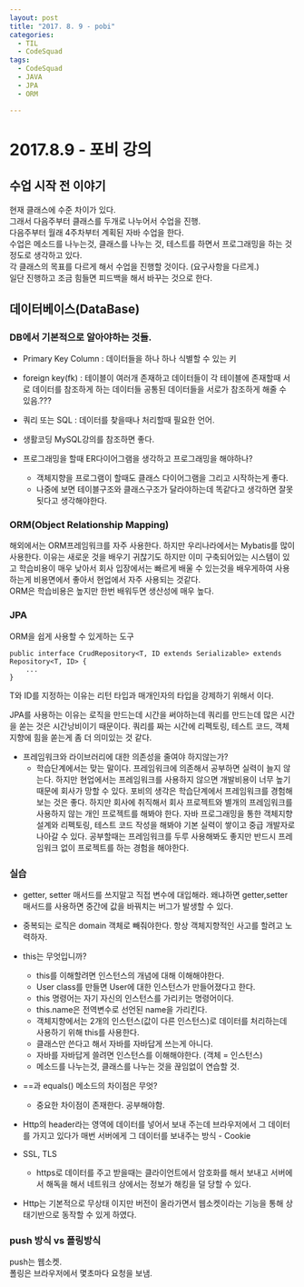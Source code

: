 ```yaml
---
layout: post
title: "2017. 8. 9 - pobi"
categories:
  - TIL
  - CodeSquad
tags:
  - CodeSquad
  - JAVA
  - JPA
  - ORM

---
```

# 2017.8.9 - 포비 강의

## 수업 시작 전 이야기

  현재 클래스에 수준 차이가 있다.  
  그래서 다음주부터 클래스를 두개로 나누어서 수업을 진행.   
  다음주부터 월래 4주차부터 계획된 자바 수업을 한다.   
  수업은 메소드를 나누는것, 클래스를 나누는 것, 테스트를 하면서 프로그래밍을 하는 것 정도로 생각하고 있다.    
  각 클래스의 목표를 다르게 해서 수업을 진행할 것이다. (요구사항을 다르게.)   
  일단 진행하고 조금 힘들면 피드백을 해서 바꾸는 것으로 한다.    

## 데이터베이스(DataBase)
### DB에서 기본적으로 알아야하는 것들.
* Primary Key Column : 데이터들을 하나 하나 식별할 수 있는 키
* foreign key(fk) : 테이블이 여러개 존재하고 데이터들이 각 테이블에 존재할때 서로 데이터를 참조하게 하는 데이터들
공통된 데이터들을 서로가 참조하게 해줄 수 있음.???
* 쿼리 또는 SQL : 데이터를 찾을때나 처리할때 필요한 언어.    
* 생활코딩 MySQL강의를 참조하면 좋다.

* 프로그래밍을 할때 ER다이어그램을 생각하고 프로그래밍을 해야하나?
    * 객체지향을 프로그램이 할때도 클래스 다이어그램을 그리고 시작하는게 좋다.
    * 나중에 보면 테이블구조와 클래스구조가 달라야하는데 똑같다고 생각하면 잘못됫다고 생각해야한다.


### ORM(Object Relationship Mapping)
  해외에서는 ORM프레임워크를 자주 사용한다.
  하지만 우리나라에서는 Mybatis를 많이 사용한다. 이유는 새로운 것을 배우기 귀찮기도 하지만 이미 구축되어있는 시스템이 있고 학습비용이 매우 낮아서 회사 입장에서는 빠르게 배울 수 있는것을 배우게하여 사용하는게 비용면에서 좋아서 현업에서 자주 사용되는 것같다.   
  ORM은 학습비용은 높지만 한번 배워두면 생산성에 매우 높다.   

### JPA
  ORM을 쉽게 사용할 수 있게하는 도구   

  ```
  public interface CrudRepository<T, ID extends Serializable> extends Repository<T, ID> {
      ...
  }
  ```   

  T와 ID를 지정하는 이유는 리턴 타입과 매개인자의 타입을 강제하기 위해서 이다.

  JPA를 사용하는 이유는 로직을 만드는데 시간을 써야하는데 쿼리를 만드는데 많은 시간을 쏟는 것은 시간낭비이기 때문이다.
  쿼리를 짜는 시간에 리펙토링, 테스트 코드, 객체지향에 힘을 쏟는게 좀 더 의미있는 것 같다.

  * 프레임워크와 라이브러리에 대한 의존성을 줄여야 하지않는가?
    * 학습단계에서는 맞는 말이다. 프레임워크에 의존해서 공부하면 실력이 늘지 않는다. 하지만 현업에서는 프레임워크를 사용하지 않으면 개발비용이 너무 높기 때문에 회사가 망할 수 있다. 포비의 생각은 학습단계에서 프레임워크를 경험해보는 것은 좋다. 하지만 회사에 취직해서 회사 프로젝트와 별개의 프레임워크를 사용하지 않는 개인 프로젝트를 해봐야 한다. 자바 프로그래밍을 통한 객체지향 설계와 리펙토링, 테스트 코드 작성을 해봐야 기본 실력이 쌓이고 중급 개발자로 나아갈 수 있다. 공부할때는 프레임워크를 두루 사용해봐도 좋지만 반드시 프레임워크 없이 프로젝트를 하는 경험을 해야한다.

### 실습

  * getter, setter 매서드를 쓰지말고 직접 변수에 대입해라. 왜냐하면 getter,setter 매서드를 사용하면 중간에 값을 바꿔치는 버그가 발생할 수 있다.
  * 중복되는 로직은 domain 객체로 빼줘야한다. 항상 객체지향적인 사고를 할려고 노력하자.

  * this는 무엇입니까?
    * this를 이해할려면 인스턴스의 개념에 대해 이해해야한다.
    * User class를 만들면 User에 대한 인스턴스가 만들어졌다고 한다.
    * this 명령어는 자기 자신의 인스턴스를 가리키는 명령어이다.
    * this.name은 전역변수로 선언된 name을 가리킨다.
    * 객체지향에서는 2개의 인스턴스(값이 다른 인스턴스)로 데이터를 처리하는데 사용하기 위해 this를 사용한다.
    * 클래스만 쓴다고 해서 자바를 자바답게 쓰는게 아니다.
    * 자바를 자바답게 쓸려면 인스턴스를 이해해야한다. (객체 = 인스턴스)
    * 메소드를 나누는것, 클래스를 나누는 것을 끊임없이 연습할 것.

  * ==과 equals() 메소드의 차이점은 무엇?
    * 중요한 차이점이 존재한다. 공부해야함.

  * Http의 header라는 영역에 데이터를 넣어서 보내 주는데 브라우저에서 그 데이터를 가지고 있다가 매번 서버에게 그 데이터를 보내주는 방식 - Cookie

  * SSL, TLS
    * https로 데이터를 주고 받을때는 클라이언트에서 암호화를 해서 보내고 서버에서 해독을 해서 네트워크 상에서는 정보가 해킹을 덜 당할 수 있다.

  * Http는 기본적으로 무상태 이지만 버전이 올라가면서 웹소켓이라는 기능을 통해 상태기반으로 동작할 수 있게 하였다.
### push 방식 vs 폴링방식

  push는 웹소켓.    
  폴링은 브라우저에서 몇초마다 요청을 보냄.
